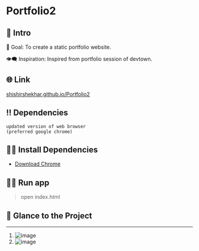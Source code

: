 # Portfolio2

## 📃 Intro

🎯 Goal: To create a static portfolio website.

👁‍🗨 Inspiration: Inspired from portfolio session of devtown.

## 🌐 Link

<a href="https://shishirshekhar.github.io/Portfolio2/" target="_blank">shishirshekhar.github.io/Portfolio2</a>


## ‼ Dependencies

`updated version of web browser` <br>
`(preferred google chrome)`


## 👩‍💻 Install Dependencies
- <a href="https://www.google.com/intl/en_in/chrome/" target="_blank">Download Chrome</a>


## 🏃‍♂️ Run app
> open index.html


## 👀 Glance to the Project
____

  1. ![image](https://user-images.githubusercontent.com/71517975/154741433-be7fd1b5-7b65-41fa-a23d-efd9bdb9ba4b.png)
  2. ![image](https://user-images.githubusercontent.com/71517975/154741639-d5b4f118-7336-46da-a500-0874c74f9918.png)
